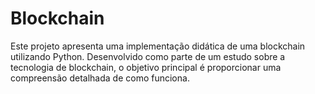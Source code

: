# Blockchain
Este projeto apresenta uma implementação didática de uma blockchain utilizando Python. Desenvolvido como parte de um estudo sobre a tecnologia de blockchain, o objetivo principal é proporcionar uma compreensão detalhada de como funciona.
